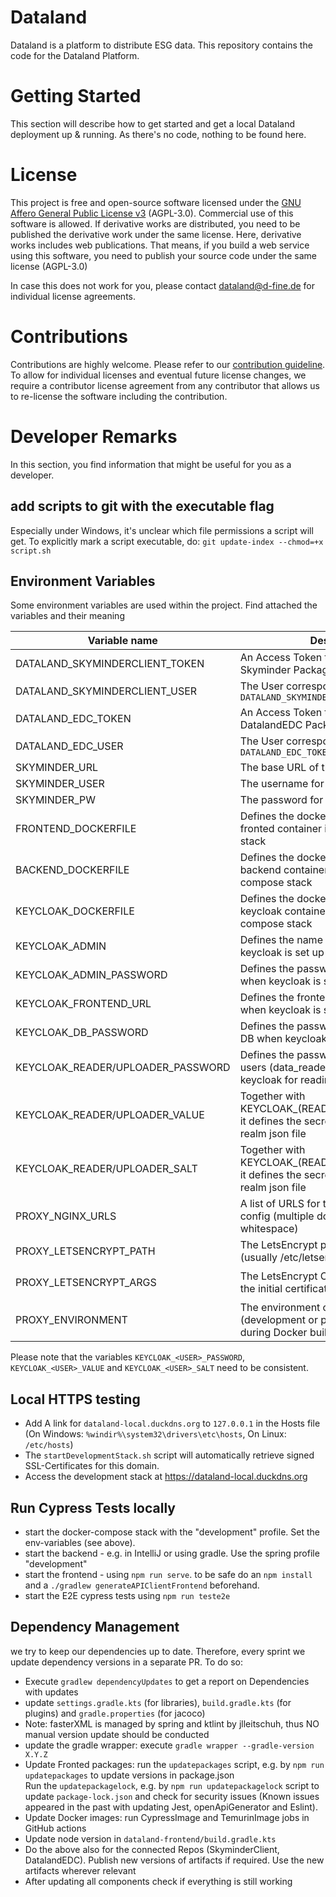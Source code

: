 # Dataland
Dataland is a platform to distribute ESG data. This repository contains the code for the Dataland Platform.

# Getting Started
This section will describe how to get started and get a local Dataland deployment up & running. As there's no code, nothing to be found here.

# License
This project is free and open-source software licensed under the [GNU Affero General Public License v3](LICENSE) (AGPL-3.0). Commercial use of this software is allowed. If derivative works are distributed, you need to be published the derivative work under the same license. Here, derivative works includes web publications. That means, if you build a web service using this software, you need to publish your source code under the same license (AGPL-3.0)

In case this does not work for you, please contact dataland@d-fine.de for individual license agreements.

# Contributions
Contributions are highly welcome. Please refer to our [contribution guideline](contribution/contribution.md).
To allow for individual licenses and eventual future license changes, we require a contributor license agreement from any contributor that allows us to re-license the software including the contribution.

# Developer Remarks
In this section, you find information that might be useful for you as a developer.
## add scripts to git with the executable flag
Especially under Windows, it's unclear which file permissions a script will get. 
To explicitly mark a script executable, do:
`git update-index --chmod=+x script.sh`
## Environment Variables
Some environment variables are used within the project. Find attached the variables and their meaning

| Variable name                     | Description                                                                                                            | example values                                                   |
|-----------------------------------|------------------------------------------------------------------------------------------------------------------------|------------------------------------------------------------------|
| DATALAND_SKYMINDERCLIENT_TOKEN    | An Access Token to access the Github Skyminder Package registry                                                        |                                                                  |
| DATALAND_SKYMINDERCLIENT_USER     | The User corresponding to `DATALAND_SKYMINDERCLIENT_TOKEN`                                                             |                                                                  |
| DATALAND_EDC_TOKEN                | An Access Token to access the Github DatalandEDC Package registry                                                      |                                                                  |
| DATALAND_EDC_USER                 | The User corresponding to `DATALAND_EDC_TOKEN`                                                                         |                                                                  |
| SKYMINDER_URL                     | The base URL of the Skyminder API                                                                                      |                                                                  |
| SKYMINDER_USER                    | The username for the Skyminder API                                                                                     |                                                                  |
| SKYMINDER_PW                      | The password for the Skyminder API                                                                                     |                                                                  |
| FRONTEND_DOCKERFILE               | Defines the dockerfile to be used for the fronted container in the docker compose stack                                | `./dataland-frontend/DockerfileTest`                             |
| BACKEND_DOCKERFILE                | Defines the dockerfile to be used for the backend container in the docker compose stack                                | `./dataland-backend/DockerfileTest`                              |
| KEYCLOAK_DOCKERFILE               | Defines the dockerfile to be used for the keycloak container in the docker compose stack                               | `./dataland-keycloak/Dockerfile`                                 |
| KEYCLOAK_ADMIN                    | Defines the name of the admin user when keycloak is set up from scratch                                                |                                                                  |
| KEYCLOAK_ADMIN_PASSWORD           | Defines the password for the admin user when keycloak is set up from scratch                                           |                                                                  |
| KEYCLOAK_FRONTEND_URL             | Defines the frontend URL to be used when keycloak is set up from scratch                                               |                                                                  |
| KEYCLOAK_DB_PASSWORD              | Defines the password for the keycloak DB when keycloak is set up from scratch                                          |                                                                  |
| KEYCLOAK_READER/UPLOADER_PASSWORD | Defines the password for the technical users (data_reader and data_uploader) in keycloak for reading or uploading data |                                                                  |
| KEYCLOAK_READER/UPLOADER_VALUE    | Together with KEYCLOAK_(READER\UPLOADER)_SALT it defines the secret for the keycloak realm json file                   |                                                                  |
| KEYCLOAK_READER/UPLOADER_SALT     | Together with KEYCLOAK_(READER\UPLOADER)_VALUE it defines the secret for the keycloak realm json file                  |                                                                  |
| PROXY_NGINX_URLS                  | A list of URLS for the NGINX Server config (multiple domains separated by whitespace)                                  | `www.dataland.com dataland.com`                                  |
| PROXY_LETSENCRYPT_PATH            | The LetsEncrypt path for the domain (usually /etc/letsencrypt/FIRST_DOMAIN/                                            | `/etc/letsencrypt/dataland.com`                                  |
| PROXY_LETSENCRYPT_ARGS            | The LetsEncrypt Certbot arguments for the initial certificate request                                                  | `--email dataland@d-fine.de -d dataland.com -d www.dataland.com` |
| PROXY_ENVIRONMENT                 | The environment of the proxy server (development or production). Used during Docker build process                      | `development` or `production`                                    |


Please note that the variables `KEYCLOAK_<USER>_PASSWORD`, `KEYCLOAK_<USER>_VALUE` and `KEYCLOAK_<USER>_SALT` need to be consistent.

## Local HTTPS testing
* Add A link for `dataland-local.duckdns.org` to `127.0.0.1` in the Hosts file (On Windows: `%windir%\system32\drivers\etc\hosts`, On Linux: `/etc/hosts`)
* The `startDevelopmentStack.sh` script will automatically retrieve signed SSL-Certificates for this domain.
* Access the development stack at https://dataland-local.duckdns.org

## Run Cypress Tests locally
* start the docker-compose stack with the "development" profile. Set the env-variables (see above). 
* start the backend - e.g. in IntelliJ or using gradle. Use the spring profile "development"
* start the frontend - using `npm run serve`. to be safe do an `npm install` and a `./gradlew generateAPIClientFrontend` beforehand.
* start the E2E cypress tests using `npm run teste2e`

## Dependency Management
we try to keep our dependencies up to date. Therefore, every sprint we update dependency versions in a separate PR.
To do so:
* Execute `gradlew dependencyUpdates` to get a report on Dependencies with updates
* update `settings.gradle.kts` (for libraries), `build.gradle.kts` (for plugins) and `gradle.properties` (for jacoco)
* Note: fasterXML is managed by spring and ktlint by jlleitschuh, thus NO manual version update should be conducted
* update the gradle wrapper: execute `gradle wrapper --gradle-version X.Y.Z`
* Update Fronted packages: run the `updatepackages` script, e.g. by  `npm run updatepackages` to update versions in package.json  
  Run the `updatepackagelock`, e.g. by  `npm run updatepackagelock` script to update `package-lock.json` and check for security issues 
  (Known issues appeared in the past with updating Jest, openApiGenerator and Eslint).
* Update Docker images: run CypressImage and TemurinImage jobs in GitHub actions
* Update node version in `dataland-frontend/build.gradle.kts`
* Do the above also for the connected Repos (SkyminderClient, DatalandEDC). Publish new versions of artifacts if required. Use the new artifacts wherever relevant
* After updating all components check if everything is still working